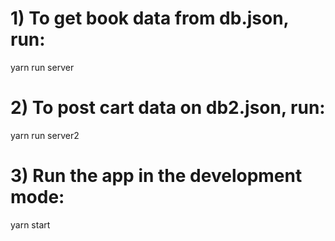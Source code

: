 # 1) To get book data from db.json, run:
yarn run server

# 2) To post cart data on db2.json, run:
yarn run server2

# 3) Run the app in the development mode:
yarn start